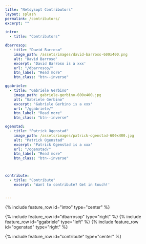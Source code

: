 ```yaml
---
title: "Netsysopt Contributors"
layout: splash
permalink: /contributors/
excerpt: ""

intro:
  - title: "Contributors"

dbarrosop:
  - title: "David Barroso"
    image_path: /assets/images/david-barroso-600x400.png
    alt: "David Barroso"
    excerpt: 'David Barroso is a xxx'
    url: "/dbarrosop/"
    btn_label: "Read more"
    btn_class: "btn--inverse"

ggabriele:
  - title: "Gabriele Gerbino"
    image_path: gabriele-gerbino-600x400.jpg
    alt: "Gabriele Gerbino"
    excerpt: 'Gabriele Gerbino is a xxx'
    url: "/ggabriele/"
    btn_label: "Read more"
    btn_class: "btn--inverse"

ogenstad:
  - title: "Patrick Ogenstad"
    image_path: /assets/images/patrick-ogenstad-600x400.jpg
    alt: "Patrick Ogenstad"
    excerpt: 'Patrick Ogenstad is a xxx'
    url: "/ogenstad/"
    btn_label: "Read more"
    btn_class: "btn--inverse"



contribute:
  - title: "Contribute"
    excerpt: 'Want to contribute? Get in touch!'


---
```


{% include feature_row id="intro" type="center" %}

{% include feature_row id="dbarrosop" type="right" %}
{% include feature_row id="ggabriele" type="left" %}
{% include feature_row id="ogenstad" type="right" %}


{% include feature_row id="contribute" type="center" %}
